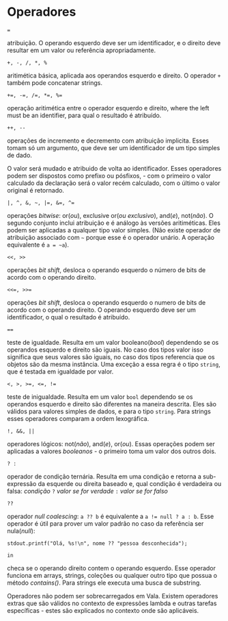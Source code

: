 # Operadores

    =

atribuição. O operando esquerdo deve ser um identificador, e o direito deve resultar em um valor ou referência apropriadamente.

    +, -, /, *, %

aritimética básica, aplicada aos operandos esquerdo e direito. O operador `+` também pode concatenar strings.

    +=, -=, /=, *=, %=

operação aritimética entre o operador esquerdo e direito, where the left must be an identifier, para qual o resultado é atribuído.

    ++, --

operações de incremento e decremento com atribuição implicita. Esses tomam só um argumento, que deve ser um identificador de um tipo simples de dado.

O valor será mudado e atribuido de volta ao identificador. Esses operadores podem ser dispostos como prefixo ou pósfixos, - com o primeiro o valor calculado da declaração será o valor recém calculado, com o último o valor original é retornado.

    |, ^, &, ~, |=, &=, ^=

operações _bitwise_: or(_ou_), exclusive or(_ou exclusivo_), and(_e_), not(_não_). O segundo conjunto inclui atribuição e é análogo às versões aritiméticas. Eles podem ser aplicadas a qualquer tipo valor simples. (Não existe operador de atribuição associado com `~` porque esse é o operador unário. A operação equivalente é `a = ~a`).

    <<, >>

operações _bit shift_, desloca o operando esquerdo o número de bits de acordo com o operando direito.

    <<=, >>=

operações _bit shift_, desloca o operando esquerdo o numero de bits de acordo com o operando direito. O operando esquerdo deve ser um identificador, o qual o resultado é atribuído.

    ==

teste de igualdade. Resulta em um valor booleano(_bool_) dependendo se os operandos esquerdo e direito são iguais. No caso dos tipos valor isso significa que seus valores são iguais, no caso dos tipos referencia que os objetos são da mesma instância. Uma exceção a essa regra é o tipo `string`, que é testada em igualdade por valor.

    <, >, >=, <=, !=

teste de inigualdade. Resulta em um valor `bool` dependendo se os operandos esquerdo e direito são diferentes na maneira descrita. Eles são válidos para valores simples de dados, e para o tipo `string`. Para strings esses operadores comparam a ordem lexográfica.

    !, &&, ||

operadores lógicos: not(_não_), and(_e_), or(_ou_). Essas operações podem ser aplicadas a valores _booleanos_ - o primeiro toma um valor dos outros dois.

    ? :

operador de condição ternária. Resulta em uma condição e retorna a sub-expressão da esquerde ou direita baseado e, qual condição é verdadeira ou falsa: _condição_ `?` _valor se for verdade_ `:` _valor se for falso_

    ??

operador _null coalescing_: `a ?? b` é equivalente a `a != null ? a : b`. Esse operador é útil para prover um valor padrão no caso da referência ser nula(_null_):

```vala
stdout.printf("Olá, %s!\n", nome ?? "pessoa desconhecida");
```

    in

checa se o operando direito contem o operando esquerdo. Esse operador funciona em arrays, strings, coleções ou qualquer outro tipo que possua o método _contains()_. Para strings ele executa uma busca de substring.

Operadores não podem ser sobrecarregados em Vala. Existem operadores extras que são válidos no contexto de expressões lambda e outras tarefas específicas - estes são explicados no contexto onde são aplicáveis.
